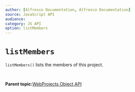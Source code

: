 ```yaml
---
author: [Alfresco Documentation, Alfresco Documentation]
source: JavaScript API
audience: 
category: JS API
option: listMembers
---
```


# `listMembers`

`listMembers()` lists the members of this project.

 

**Parent topic:**[WebProjects Object API](../references/API-JS-WebProject-Object.md)

